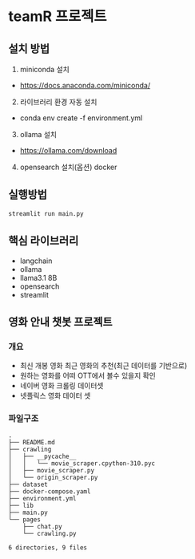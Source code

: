 # teamR 프로젝트
## 설치 방법
1. miniconda 설치
- https://docs.anaconda.com/miniconda/
2. 라이브러리 환경 자동 설치 
- conda env create -f environment.yml
3. ollama 설치
- https://ollama.com/download
4. opensearch 설치(옵션) docker


## 실행방법
```bash
streamlit run main.py
```


## 핵심 라이브러리
- langchain
- ollama
- llama3.1 8B
- opensearch
- streamlit


## 영화 안내 챗봇 프로젝트 
### 개요
- 최신 개봉 영화 최근 영화의 추천(최근 데이터를 기반으로)
- 원하는 영화를 어떠 OTT에서 볼수 있을지 확인
- 네이버 영화 크롤링 데이터셋
- 넷플릭스 영화 데이터 셋



### 파일구조
```
.
├── README.md
├── crawling
│   ├── __pycache__
│   │   └── movie_scraper.cpython-310.pyc
│   ├── movie_scraper.py
│   └── origin_scraper.py
├── dataset
├── docker-compose.yaml
├── environment.yml
├── lib
├── main.py
└── pages
    ├── chat.py
    └── crawling.py

6 directories, 9 files


```








